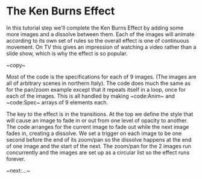 # The Ken Burns Effect #

In this tutorial step we'll complete the Ken Burns Effect by adding some more images and a dissolve between them. Each of the images will animate according to its own set of rules so the overall effect is one of continuous movement. On TV this gives an impression of watching a video rather than a slide show, which is why the effect is so popular.

~copy~

Most of the code is the specifications for each of 9 images. (The images are all of arbitrary scenes in northern Italy). The code does much the same as for the pan/zoom example except that it repeats itself in a loop, once for each of the images. This is all handled by making ~code:Anim~ and ~code:Spec~ arrays of 9 elements each.

The key to the effect is in the transitions. At the top we define the style that will cause an image to fade in or out from one level of opacity to another. The code arranges for the current image to fade out while the next image fades in, creating a dissolve. We set a trigger on each image to be one second before the end of its zoom/pan so the dissolve happens at the end of one image and the start of the next. The zoom/pan for the 2 images run concurrently and the images are set up as a circular list so the effect runs forever.

~next:...~

